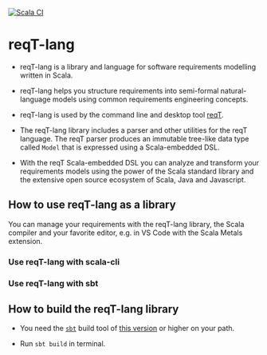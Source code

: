 [![Scala CI](https://github.com/reqT/reqT-lang/actions/workflows/scala.yml/badge.svg)](https://github.com/reqT/reqT-lang/actions/workflows/scala.yml)

# reqT-lang

* reqT-lang is a library and language for software requirements modelling written in Scala.

* reqT-lang helps you structure requirements into semi-formal natural-language models using common requirements engineering concepts. 

* reqT-lang is used by the command line and desktop tool [reqT](https://github.com/reqT).

* The reqT-lang library includes a parser and other utilities for the reqT language. The reqT parser produces an immutable tree-like data type called `Model` that is expressed using a Scala-embedded DSL. 

* With the reqT Scala-embedded DSL you can analyze and transform your requirements models using the power of the Scala standard library and the extensive open source ecosystem of Scala, Java and Javascript. 

## How to use reqT-lang as a library

You can manage your requirements with the reqT-lang library, the Scala compiler and your favorite editor, e.g. in VS Code with the Scala Metals extension.

### Use reqT-lang with scala-cli

### Use reqT-lang with sbt


## How to build the reqT-lang library

* You need the [`sbt`](https://www.scala-sbt.org/) build tool of [this version](https://github.com/reqT/reqT-lang/blob/main/project/build.properties) or higher on your path.

* Run `sbt build` in terminal.